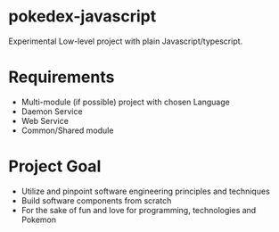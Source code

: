 # pokedex-javascript

Experimental Low-level project with plain Javascript/typescript.

# Requirements

- Multi-module (if possible) project with chosen Language
- Daemon Service
- Web Service
- Common/Shared module

# Project Goal

- Utilize and pinpoint software engineering principles and techniques
- Build software components from scratch
- For the sake of fun and love for programming, technologies and Pokemon
